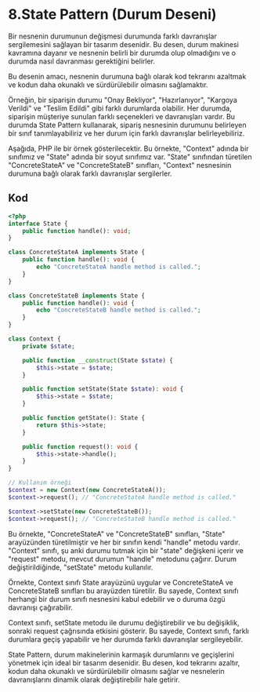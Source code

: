 # 8.State Pattern (Durum Deseni)

Bir nesnenin durumunun değişmesi durumunda farklı davranışlar sergilemesini sağlayan bir tasarım desenidir. Bu desen, durum makinesi kavramına dayanır ve nesnenin belirli bir durumda olup olmadığını ve o durumda nasıl davranması gerektiğini belirler.

Bu desenin amacı, nesnenin durumuna bağlı olarak kod tekrarını azaltmak ve kodun daha okunaklı ve sürdürülebilir olmasını sağlamaktır.

Örneğin, bir siparişin durumu "Onay Bekliyor", "Hazırlanıyor", "Kargoya Verildi" ve "Teslim Edildi" gibi farklı durumlarda olabilir. Her durumda, siparişin müşteriye sunulan farklı seçenekleri ve davranışları vardır. Bu durumda State Pattern kullanarak, sipariş nesnesinin durumunu belirleyen bir sınıf tanımlayabiliriz ve her durum için farklı davranışlar belirleyebiliriz.

Aşağıda, PHP ile bir örnek gösterilecektir. Bu örnekte, "Context" adında bir sınıfımız ve "State" adında bir soyut sınıfımız var. "State" sınıfından türetilen "ConcreteStateA" ve "ConcreteStateB" sınıfları, "Context" nesnesinin durumuna bağlı olarak farklı davranışlar sergilerler.

## Kod

```php
<?php
interface State {
    public function handle(): void;
}

class ConcreteStateA implements State {
    public function handle(): void {
        echo "ConcreteStateA handle method is called.";
    }
}

class ConcreteStateB implements State {
    public function handle(): void {
        echo "ConcreteStateB handle method is called.";
    }
}

class Context {
    private $state;

    public function __construct(State $state) {
        $this->state = $state;
    }

    public function setState(State $state): void {
        $this->state = $state;
    }

    public function getState(): State {
        return $this->state;
    }

    public function request(): void {
        $this->state->handle();
    }
}

// Kullanım örneği
$context = new Context(new ConcreteStateA());
$context->request(); // "ConcreteStateA handle method is called."

$context->setState(new ConcreteStateB());
$context->request(); // "ConcreteStateB handle method is called."
```

Bu örnekte, "ConcreteStateA" ve "ConcreteStateB" sınıfları, "State" arayüzünden türetilmiştir ve her bir sınıfın kendi "handle" metodu vardır. "Context" sınıfı, şu anki durumu tutmak için bir "state" değişkeni içerir ve "request" metodu, mevcut durumun "handle" metodunu çağırır. Durum değiştirildiğinde, "setState" metodu kullanılır.

Örnekte, Context sınıfı State arayüzünü uygular ve ConcreteStateA ve ConcreteStateB sınıfları bu arayüzden türetilir. Bu sayede, Context sınıfı herhangi bir durum sınıfı nesnesini kabul edebilir ve o duruma özgü davranışı çağırabilir.

Context sınıfı, setState metodu ile durumu değiştirebilir ve bu değişiklik, sonraki request çağrısında etkisini gösterir. Bu sayede, Context sınıfı, farklı durumlara geçiş yapabilir ve her durumda farklı davranışlar sergileyebilir.

State Pattern, durum makinelerinin karmaşık durumlarını ve geçişlerini yönetmek için ideal bir tasarım desenidir. Bu desen, kod tekrarını azaltır, kodun daha okunaklı ve sürdürülebilir olmasını sağlar ve nesnelerin davranışlarını dinamik olarak değiştirebilir hale getirir.